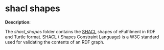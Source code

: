 # shacl shapes

**Description**:

 The *shacl_shapes* folder contains the [SHACL](https://www.w3.org/TR/shacl/) shapes of eFulfilment in RDF and Turtle format. SHACL ( Shapes Constraint Language) is a W3C standard used for validating the contents of an RDF graph. 

